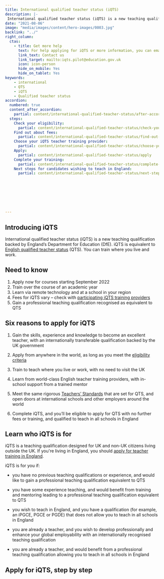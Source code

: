 ```yaml
---
title: International qualified teacher status (iQTS)
description: |-
 International qualified teacher status (iQTS) is a new teaching qualification backed by England’s Department for Education (DfE). iQTS is equivalent to English qualified teacher status (QTS). You can train where you live and work. 
date: "2021-08-06"
image: "media/images/content/hero-images/0003.jpg"
backlink: "../"
right_column:
  ctas:
    - title: Get more help
      text: For help applying for iQTS or more information, you can email us.
      link_text: Contact us
      link_target: mailto:iqts.pilot@education.gov.uk
      icon: icon-person
      hide_on_mobile: Yes
      hide_on_tablet: Yes
keywords: 
    - international
    - QTS
    - iQTS
    - Qualified teacher status
accordion:
  numbered: true
  content_after_accordion:
    partial: content/international-qualified-teacher-status/after-accordion
  steps:
    Check your eligibility:
      partial: content/international-qualified-teacher-status/check-your-eligibility
    Find out about fees:
      partial: content/international-qualified-teacher-status/find-out-about-fees
    Choose your iQTS teacher training provider:
      partial: content/international-qualified-teacher-status/choose-your-training-provider
    Apply:
      partial: content/international-qualified-teacher-status/apply
    Complete your training:
      partial: content/international-qualified-teacher-status/complete-your-training
    Next steps for candidates wishing to teach in England:
      partial: content/international-qualified-teacher-status/next-steps-for-candidates








---
```


## Introducing iQTS

International qualified teacher status (iQTS) is a new teaching qualification backed by England’s Department for Education (DfE). iQTS is equivalent to [English qualified teacher status](https://www.gov.uk/guidance/qualified-teacher-status-qts) (QTS). You can train where you live and work. 

## Need to know

1. Apply now for courses starting September 2022
2. Train over the course of an academic year
3. Learn via remote technology and at a school in your region 
4. Fees for iQTS vary – check with [participating iQTS training providers](#choose-your-iqts-teacher-training-provider)
5. Gain a professional teaching qualification recognised as equivalent to QTS

## Six reasons to apply for iQTS

1. Gain the skills, experience and knowledge to become an excellent teacher, with an internationally transferable qualification backed by the UK government 

2. Apply from anywhere in the world, as long as you meet the [eligibility criteria](#check-your-eligibility)

3. Train to teach where you live or work, with no need to visit the UK

4. Learn from world-class English teacher training providers, with in-school support from a trained mentor

5. Meet the same rigorous [Teachers’ Standards](https://www.gov.uk/government/publications/international-qualified-teacher-status-teachers-standards#:~:text=The%20iQTS%20Teachers'%20Standards%20define,for%20application%20in%20international%20contexts.) that are set for QTS, and open doors at international schools and other employers around the world

6. Complete iQTS, and you’ll be eligible to apply for QTS with no further fees or training, and qualified to teach in all schools in England


## Learn who iQTS is for

iQTS is a teaching qualification designed for UK and non-UK citizens living outside the UK. If you're living in England, you should [apply for teacher training in England](/steps-to-become-a-teacher). 

iQTS is for you if:
 
* you have no previous teaching qualifications or experience, and would like to gain a professional teaching qualification equivalent to QTS

* you have some experience teaching, and would benefit from training and mentoring leading to a professional teaching qualification equivalent to QTS

* you wish to teach in England, and you have a qualification (for example, an iPGCE, PGCE or PGDE) that does not allow you to teach in all schools in England

* you are already a teacher, and you wish to develop professionally and enhance your global employability with an internationally recognised teaching qualification

* you are already a teacher, and would benefit from a professional teaching qualification allowing you to teach in all schools in England

## Apply for iQTS, step by step
 
